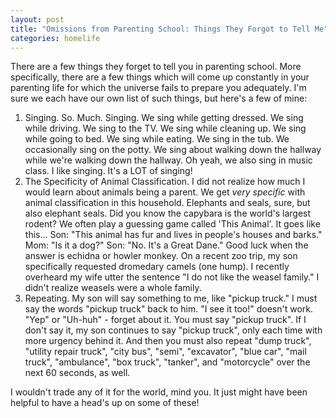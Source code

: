 ```yaml
---
layout: post
title: "Omissions from Parenting School: Things They Forgot to Tell Me"
categories: homelife
---
```


There are a few things they forget to tell you in parenting school.  More specifically, there are a few things which will come up constantly in your parenting life for which the universe fails to prepare you adequately.  I'm sure we each have our own list of such things, but here's a few of mine:

1. Singing. So. Much. Singing.  We sing while getting dressed.  We sing while driving.  We sing to the TV.  We sing while cleaning up.  We sing while going to bed.  We sing while eating.  We sing in the tub. We occasionally sing on the potty.  We sing about walking down the hallway while we're walking down the hallway. Oh yeah, we also sing in music class.  I like singing.  It's a LOT of singing!
2. The Specificity of Animal Classification.  I did not realize how much I would learn about animals being a parent.  We get _very specific_ with animal classification in this household.  Elephants and seals, sure, but also elephant seals.  Did you know the capybara is the world's largest rodent?  We often play a guessing game called 'This Animal'.  It goes like this... Son: "This animal has fur and lives in people's houses and barks."  Mom: "Is it a dog?"  Son: "No.  It's a Great Dane."  Good luck when the answer is echidna or howler monkey.  On a recent zoo trip, my son specifically requested dromedary camels (one hump).  I recently overheard my wife utter the sentence "I do not like the weasel family."  I didn't realize weasels were a whole family.
3. Repeating. My son will say something to me, like "pickup truck."  I must say the words "pickup truck" back to him.  "I see it too!" doesn't work. "Yep" or "Uh-huh" - forget about it.  You must say "pickup truck".  If I don't say it, my son continues to say "pickup truck", only each time with more urgency behind it.  And then you must also repeat "dump truck", "utility repair truck", "city bus", "semi", "excavator", "blue car", "mail truck", "ambulance", "box truck", "tanker", and "motorcycle" over the next 60 seconds, as well.

I wouldn't trade any of it for the world, mind you.  It just might have been helpful to have a head's up on some of these!
